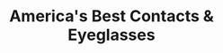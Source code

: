 ---
title: "America's Best Contacts & Eyeglasses"
url: /san-antonio/americas-best-contacts-and-eyeglasses/
shop: optician
---